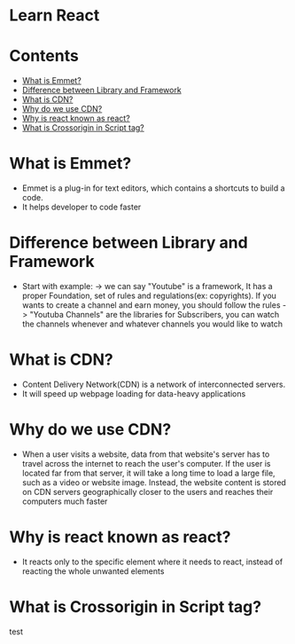 # Learn React

# Contents

+ [What is Emmet?](https://github.com/zambowick/learn-react#what-is-emmet)
+ [Difference between Library and Framework](https://github.com/zambowick/learn-react#difference-between-library-and-framework)
+ [What is CDN?](https://github.com/zambowick/learn-react#what-is-cdn)
+ [Why do we use CDN?](https://github.com/zambowick/learn-react#why-do-we-use-cdn)
+ [Why is react known as react?](https://github.com/zambowick/learn-react#why-is-react-known-as-react)
+ [What is Crossorigin in Script tag?](https://github.com/zambowick/learn-react#what-is-crossorigin-in-script-tag)


# What is Emmet?
* Emmet is a plug-in for text editors, which contains a shortcuts to build a code. 
* It helps developer to code faster 

# Difference between Library and Framework
* Start with example:
    -> we can say "Youtube" is a framework, It has a proper Foundation, set of rules and regulations(ex: copyrights). If you wants to create a channel and earn money, you should follow the rules
    -> "Youtuba Channels" are the libraries for Subscribers, you can watch the channels whenever and whatever channels you would like to watch 

# What is CDN?
* Content Delivery Network(CDN) is a network of interconnected servers.
* It will speed up webpage loading for data-heavy applications

# Why do we use CDN?
* When a user visits a website, data from that website's server has to travel across the internet to reach the user's computer. If the user is located far from that server, it will take a long time to load a large file, such as a video or website image. Instead, the website content is stored on CDN servers geographically closer to the users and reaches their computers much faster

# Why is react known as react?
* It reacts only to the specific element where it needs to react, instead of reacting the whole unwanted elements

# What is Crossorigin in Script tag?
test